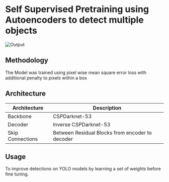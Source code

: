 # Self Supervised Pretraining using Autoencoders to detect multiple objects
![Output](outputs/Regularization/w_0.95_reg_2/output.png)

## Methodology
The Model was trained using pixel wise mean square error loss with additional penalty to pixels within a box

## Architecture
|Architecture|Description|
|-|----|
|Backbone|CSPDarknet-53|
|Decoder|Inverse CSPDarknet-53|
|Skip Connections|Between Residual Blocks from encoder to decoder|

## Usage
To improve detections on YOLO models by learning a set of weights before fine tuning.